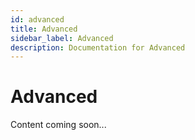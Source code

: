 ```yaml
---
id: advanced
title: Advanced
sidebar_label: Advanced
description: Documentation for Advanced
---
```


# Advanced

Content coming soon...
